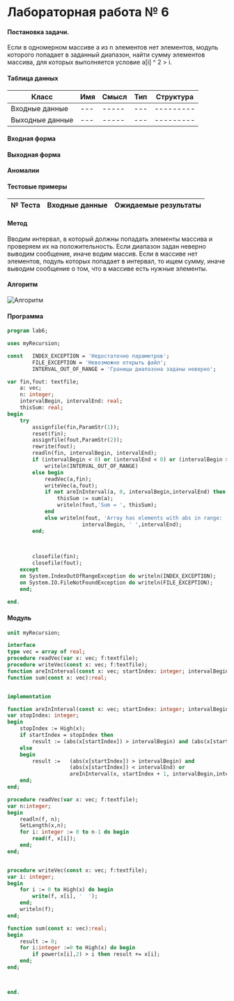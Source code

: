 # Лабораторная работа № 6

#### Постановка задачи.
Если в одномерном массиве a из n элементов нет элементов, модуль которого попадает в заданный диапазон, найти сумму элементов массива, для которых выполняется условие a[i] ^ 2 > i. 

#### Таблица данных

| Класс | Имя | Смысл | Тип | Структура |
| ---- | --- | ----- | --- | --------- |
| Входные данные | --- | ----- | --- | --------- |
| Выходные данные | --- | ----- | --- | --------- |

#### Входная форма

#### Выходная форма

#### Аномалии

#### Тестовые примеры
| № Теста | Входные данные | Ожидаемые результаты |
| ------- | -------------- | -------------------- |

#### Метод
Вводим интервал, в который должны попадать элементы массива и проверяем их на положительность.
Если диапазон задан неверно выводим сообщение, иначе водим массив.
Если в массиве нет элементов, подуль которых попадает в интервал, то ищем сумму, иначе выводим сообщение о том, что в массиве есть нужные элементы.
#### Алгоритм
![Алгоритм]()

#### Программа
```pascal
program lab6;

uses myRecursion;

const 	INDEX_EXCEPTION = 'Недостаточно параметров';
		FILE_EXCEPTION = 'Невозможно открыть файл';
		INTERVAL_OUT_OF_RANGE = 'Границы диапазона заданы неверно';

var fin,fout: textfile;
	a: vec;
	n: integer;
	intervalBegin, intervalEnd: real;
	thisSum: real;
begin
	try
		assignfile(fin,ParamStr(1));
		reset(fin);
		assignfile(fout,ParamStr(2));
		rewrite(fout);
		readln(fin, intervalBegin, intervalEnd);
		if (intervalBegin < 0) or (intervalEnd < 0) or (intervalBegin > intervalEnd) then 
			writeln(INTERVAL_OUT_OF_RANGE)
		else begin
			readVec(a,fin);
			writeVec(a,fout);
			if not areInInterval(a, 0, intervalBegin,intervalEnd) then begin
				thisSum := sum(a);
				writeln(fout,'Sum = ', thisSum);
			end
			else writeln(fout, 'Array has elements with abs in range: ', 
						intervalBegin, ' ',intervalEnd);
		end;
		

		
		closefile(fin);
		closefile(fout);
	except
	on System.IndexOutOfRangeException do writeln(INDEX_EXCEPTION);
	on System.IO.FileNotFoundException do writeln(FILE_EXCEPTION);
	end;
    
end.
```

#### Модуль
```pascal
unit myRecursion;

interface
type vec = array of real;
procedure readVec(var x: vec; f:textfile);
procedure writeVec(const x: vec; f:textfile);
function areInInterval(const x: vec; startIndex: integer; intervalBegin,intervalEnd:real):boolean;
function sum(const x: vec):real;


implementation

function areInInterval(const x: vec; startIndex: integer; intervalBegin,intervalEnd:real):boolean;
var stopIndex: integer;
begin
	stopIndex := High(x);
	if startIndex = stopIndex then
		result := (abs(x[startIndex]) > intervalBegin) and (abs(x[startIndex]) < intervalEnd)
	else
	begin
		result := 	(abs(x[startIndex]) > intervalBegin) and 
					(abs(x[startIndex]) < intervalEnd) or 
					areInInterval(x, startIndex + 1, intervalBegin,intervalEnd);
	end;
end;

procedure readVec(var x: vec; f:textfile);
var n:integer;
begin
	readln(f, n);
	SetLength(x,n);
	for i: integer := 0 to n-1 do begin
		read(f, x[i]);
	end;
end;


procedure writeVec(const x: vec; f:textfile);
var i: integer;
begin
 	for i := 0 to High(x) do begin
		write(f, x[i], '  ');
	end;
	writeln(f);
end;

function sum(const x: vec):real;
begin
	result := 0;
	for i:integer :=0 to High(x) do begin
		if power(x[i],2) > i then result += x[i];
	end;
end;



end.

```